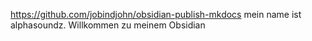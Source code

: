 https://github.com/jobindjohn/obsidian-publish-mkdocs
mein name ist alphasoundz. Willkommen zu meinem Obsidian 